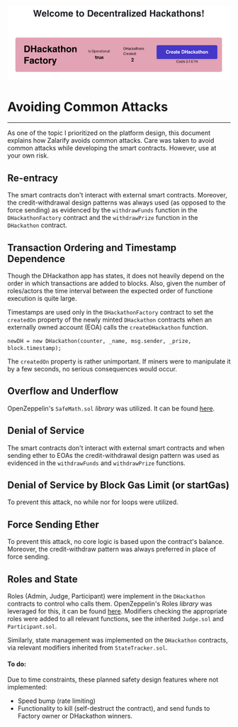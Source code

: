 ![horizontal logo](./images/horizontal_logo.png)

# Avoiding Common Attacks
---

As one of the topic I prioritized on the platform design, this document explains how Zalarify avoids common attacks.
Care was taken to avoid common attacks while developing the smart contracts. However, use at your own risk.

## Re-entracy

The smart contracts don't interact with external smart contracts. Moreover, the credit-withdrawal design patterns was always used (as opposed to the force sending) as evidenced by the `withdrawFunds` function in the `DHackathonFactory` contract and the `withdrawPrize` function in the `DHackathon` contract.

## Transaction Ordering and Timestamp Dependence

Though the DHackathon app has states, it does not heavily depend on the order in which transactions are added to blocks. Also, given the number of roles/actors the time interval between the expected order of functione execution is quite large. 

Timestamps are used only in the `DHackathonFactory` contract to set the `createdOn` property of the newly minted `DHackathon` contracts when an externally owned account (EOA) calls the `createDHackathon` function. 
```
newDH = new DHackathon(counter, _name, msg.sender, _prize, block.timestamp);
```
The `createdOn` property is rather unimportant. If miners were to manipulate it by a few seconds, no serious consequences would occur.

## Overflow and Underflow

OpenZeppelin's ```SafeMath.sol``` _library_ was utilized. It can be found [here](https://github.com/OpenZeppelin/openzeppelin-contracts/blob/master/contracts/math/SafeMath.sol).

## Denial of Service

The smart contracts don't interact with external smart contracts and when sending ether to EOAs the credit-withdrawal design pattern was used as evidenced in the
`withdrawFunds` and `withdrawPrize` functions.

## Denial of Service by Block Gas Limit (or startGas)

To prevent this attack, no while nor for loops were utilized.

## Force Sending Ether

To prevent this attack, no core logic is based upon the contract's balance. Moreover, the credit-withdraw pattern was always preferred in place of force sending.

## Roles and State

Roles (Admin, Judge, Participant) were implement in the `DHackathon` contracts to control who calls them. OpenZeppelin's Roles _library_ was leveraged for this, it can be found [here](https://github.com/OpenZeppelin/openzeppelin-contracts/blob/master/contracts/access/Roles.sol). Modifiers checking the appropriate roles were added to all relevant functions, see the inherited `Judge.sol` and `Participant.sol`.

Similarly, state management was implemented on the `DHackathon` contracts, via relevant modifiers inherited from `StateTracker.sol`.

#### To do:
Due to time constraints, these planned safety design features where not implemented:
+ Speed bump (rate limiting)
+ Functionality to kill (self-destruct the contract), and send funds to Factory owner or DHackathon winners.




